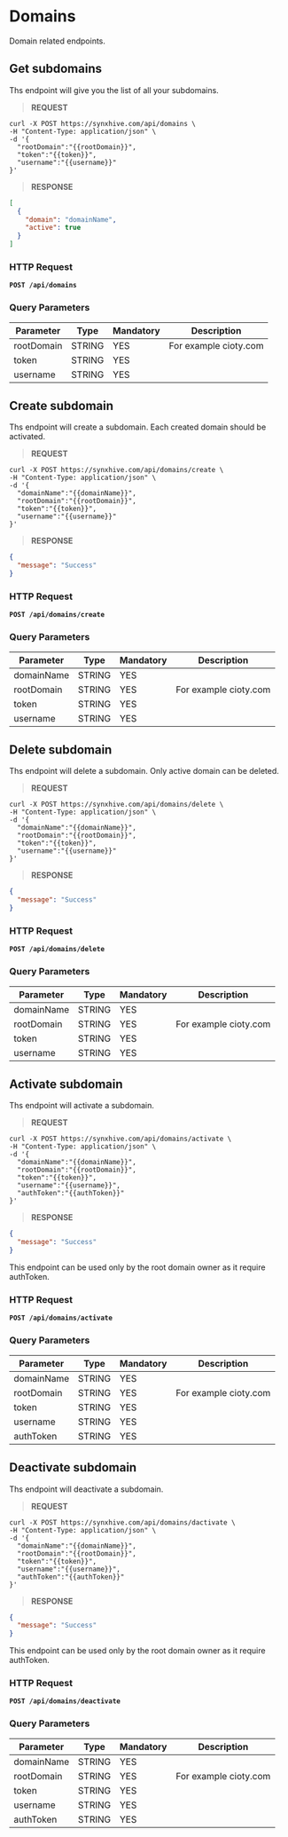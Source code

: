 # Domains

Domain related endpoints.

## Get subdomains
Ths endpoint will give you the list of all your subdomains.

> **REQUEST**

```shell
curl -X POST https://synxhive.com/api/domains \ 
-H "Content-Type: application/json" \ 
-d '{
  "rootDomain":"{{rootDomain}}",
  "token":"{{token}}",
  "username":"{{username}}"
}'
```

> **RESPONSE**

```json
[
  {
    "domain": "domainName",
    "active": true
  }
]
```

### HTTP Request

**`POST /api/domains`**

### Query Parameters

Parameter | Type | Mandatory | Description
--------- | ---- | --------- | -----------
rootDomain | STRING | YES | For example cioty.com
token | STRING | YES |
username | STRING | YES |

## Create subdomain
Ths endpoint will create a subdomain. Each created domain should be activated.

> **REQUEST**

```shell
curl -X POST https://synxhive.com/api/domains/create \ 
-H "Content-Type: application/json" \ 
-d '{
  "domainName":"{{domainName}}",
  "rootDomain":"{{rootDomain}}",
  "token":"{{token}}",
  "username":"{{username}}"
}'
```

> **RESPONSE**

```json
{
  "message": "Success"
}
```

### HTTP Request

**`POST /api/domains/create`**

### Query Parameters

Parameter | Type | Mandatory | Description
--------- | ---- | --------- | -----------
domainName | STRING | YES |
rootDomain | STRING | YES | For example cioty.com
token | STRING | YES |
username | STRING | YES |

## Delete subdomain
Ths endpoint will delete a subdomain. Only active domain can be deleted.

> **REQUEST**

```shell
curl -X POST https://synxhive.com/api/domains/delete \ 
-H "Content-Type: application/json" \ 
-d '{
  "domainName":"{{domainName}}",
  "rootDomain":"{{rootDomain}}",
  "token":"{{token}}",
  "username":"{{username}}"
}'
```

> **RESPONSE**

```json
{
  "message": "Success"
}
```

### HTTP Request

**`POST /api/domains/delete`**

### Query Parameters

Parameter | Type | Mandatory | Description
--------- | ---- | --------- | -----------
domainName | STRING | YES |
rootDomain | STRING | YES | For example cioty.com
token | STRING | YES |
username | STRING | YES |

## Activate subdomain
Ths endpoint will activate a subdomain.

> **REQUEST**

```shell
curl -X POST https://synxhive.com/api/domains/activate \ 
-H "Content-Type: application/json" \ 
-d '{
  "domainName":"{{domainName}}",
  "rootDomain":"{{rootDomain}}",
  "token":"{{token}}",
  "username":"{{username}}",
  "authToken":"{{authToken}}"
}'
```

> **RESPONSE**

```json
{
  "message": "Success"
}
```

<aside class="notice">
This endpoint can be used only by the root domain owner as it require authToken.
</aside>

### HTTP Request

**`POST /api/domains/activate`**

### Query Parameters

Parameter | Type | Mandatory | Description
--------- | ---- | --------- | -----------
domainName | STRING | YES |
rootDomain | STRING | YES | For example cioty.com
token | STRING | YES |
username | STRING | YES |
authToken | STRING | YES |

## Deactivate subdomain
Ths endpoint will deactivate a subdomain.

> **REQUEST**

```shell
curl -X POST https://synxhive.com/api/domains/dactivate \ 
-H "Content-Type: application/json" \ 
-d '{
  "domainName":"{{domainName}}",
  "rootDomain":"{{rootDomain}}",
  "token":"{{token}}",
  "username":"{{username}}",
  "authToken":"{{authToken}}"
}'
```

> **RESPONSE**

```json
{
  "message": "Success"
}
```

<aside class="notice">
This endpoint can be used only by the root domain owner as it require authToken.
</aside>

### HTTP Request

**`POST /api/domains/deactivate`**

### Query Parameters

Parameter | Type | Mandatory | Description
--------- | ---- | --------- | -----------
domainName | STRING | YES |
rootDomain | STRING | YES | For example cioty.com
token | STRING | YES |
username | STRING | YES |
authToken | STRING | YES |
